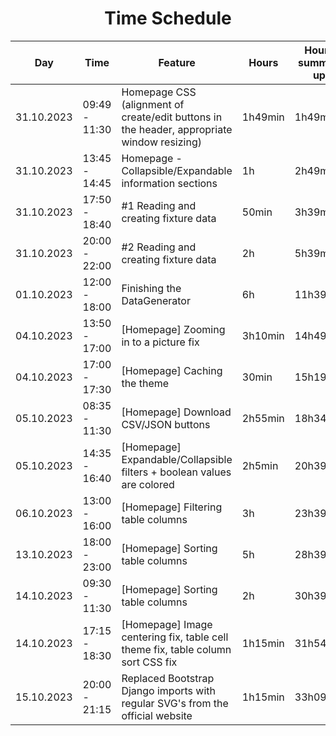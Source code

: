<h1 align="center">Time Schedule</h1>

| Day        | Time          | Feature                                                                                    | Hours   | Hours summed up |
|------------|---------------|--------------------------------------------------------------------------------------------|---------|-----------------|
| 31.10.2023 | 09:49 - 11:30 | Homepage CSS (alignment of create/edit buttons in the header, appropriate window resizing) | 1h49min | 1h49min         |
| 31.10.2023 | 13:45 - 14:45 | Homepage - Collapsible/Expandable information sections                                     | 1h      | 2h49min         |
| 31.10.2023 | 17:50 - 18:40 | #1 Reading and creating fixture data                                                       | 50min   | 3h39min         |
| 31.10.2023 | 20:00 - 22:00 | #2 Reading and creating fixture data                                                       | 2h      | 5h39min         |
| 01.10.2023 | 12:00 - 18:00 | Finishing the DataGenerator                                                                | 6h      | 11h39min        |
| 04.10.2023 | 13:50 - 17:00 | [Homepage] Zooming in to a picture fix                                                     | 3h10min | 14h49min        |
| 04.10.2023 | 17:00 - 17:30 | [Homepage] Caching the theme                                                               | 30min   | 15h19min        |
| 05.10.2023 | 08:35 - 11:30 | [Homepage] Download CSV/JSON buttons                                                       | 2h55min | 18h34min        |
| 05.10.2023 | 14:35 - 16:40 | [Homepage] Expandable/Collapsible filters + boolean values are colored                     | 2h5min  | 20h39min        |
| 06.10.2023 | 13:00 - 16:00 | [Homepage] Filtering table columns                                                         | 3h      | 23h39min        |
| 13.10.2023 | 18:00 - 23:00 | [Homepage] Sorting table columns                                                           | 5h      | 28h39min        |
| 14.10.2023 | 09:30 - 11:30 | [Homepage] Sorting table columns                                                           | 2h      | 30h39min        |
| 14.10.2023 | 17:15 - 18:30 | [Homepage] Image centering fix, table cell theme fix, table column sort CSS fix            | 1h15min | 31h54min        |
| 15.10.2023 | 20:00 - 21:15 | Replaced Bootstrap Django imports with regular SVG's from the official website             | 1h15min | 33h09min        |

